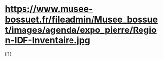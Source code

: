# https://www.musee-bossuet.fr/fileadmin/Musee_bossuet/images/agenda/expo_pierre/Region-IDF-Inventaire.jpg

![](
